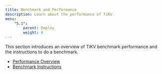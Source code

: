 ```yaml
---
title: Benchmark and Performance
description: Learn about the performance of TiKV.
menu:
    "5.1":
        parent: Deploy
        weight: 4
---
```


This section introduces an overview of TiKV benchmark performance and the instructions to do a benchmark.

- [Performance Overview](../overview)
- [Benchmark Instructions](../instructions)
